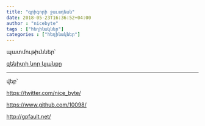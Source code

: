```yaml
---
title: "գրիգորի ջաւադեան"
date: 2018-05-23T16:36:52+04:00
author : "nicebyte"
tags : ["հեղինակներ"]
categories : ["հեղինակներ"]
---
```


պատմութիւններ՝

[զենիտի նոր կյանքը](/posts/զենիտի_նոր_կյանքը/)





_______
վեբ՝

https://twitter.com/nice_byte/

https://www.github.com/10098/

http://gpfault.net/

